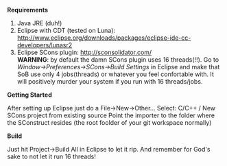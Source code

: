 **Requirements**

1. Java JRE (duh!)
2. Eclipse with CDT (tested on Luna): http://www.eclipse.org/downloads/packages/eclipse-ide-cc-developers/lunasr2
3. Eclipse SCons plugin: http://sconsolidator.com/  
**WARNING**: by default the damn SCons plugin uses 16 threads(!!). Go to *Window->Preferences->SCons->Build Settings* in Eclipse and make that SoB use only 4 jobs(threads) or whatever you feel confortable with. It will positively murder your system if you run with 16 threads/jobs.

**Getting Started**

After setting up Eclipse just do a File->New->Other...
Select: C/C++ / New SCons project from existing source
Point the importer to the folder where the SConstruct resides (the root foolder of your git workspace normally)

**Build**

Just hit Project->Build All in Eclipse to let it rip. And remember for God's sake to not let it run 16 threads! 

